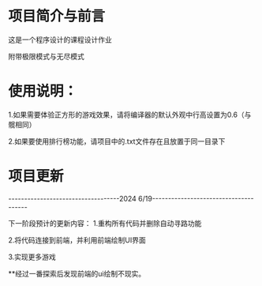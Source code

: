 # 项目简介与前言
这是一个程序设计的课程设计作业

附带极限模式与无尽模式

# 使用说明：

1.如果需要体验正方形的游戏效果，请将编译器的默认外观中行高设置为0.6（与髋相同）

2.如果要使用排行榜功能，请项目中的.txt文件存在且放置于同一目录下

# 项目更新

-----------------------------------2024 6/19--------------------------------------

下一阶段预计的更新内容：
1.重构所有代码并删除自动寻路功能

2.将代码连接到前端，并利用前端绘制UI界面

3.实现更多游戏

**经过一番探索后发现前端的ui绘制不现实。
